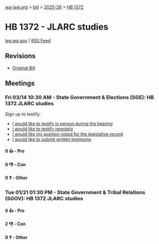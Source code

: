 [wa-law.org](/) > [bill](/bill/) > [2025-26](/bill/2025-26/) > [HB 1372](/bill/2025-26/hb/1372/)

# HB 1372 - JLARC studies
[leg.wa.gov](https://app.leg.wa.gov/billsummary?BillNumber=1372&Year=2025&Initiative=false) | [RSS Feed](./rss.xml)

## Revisions
* [Original Bill](1/)

## Meetings
### Fri 03/14 10:30 AM - State Government & Elections (SGE): HB 1372 JLARC studies
Sign up to testify:
* [I would like to testify in person during the hearing](https://app.leg.wa.gov/csi/Testifier/Add?chamber=House&mId=32995&aId=165387&caId=26329&tId=1)
* [I would like to testify remotely](https://app.leg.wa.gov/csi/Testifier/Add?chamber=House&mId=32995&aId=165387&caId=26329&tId=2)
* [I would like my position noted for the legislative record](https://app.leg.wa.gov/csi/Testifier/Add?chamber=House&mId=32995&aId=165387&caId=26329&tId=3)
* [I would like to submit written testimony](https://app.leg.wa.gov/csi/Testifier/Add?chamber=House&mId=32995&aId=165387&caId=26329&tId=4)

#### 0 👍 - Pro

#### 0 👎 - Con

#### 0 ❓ - Other

### Tue 01/21 01:30 PM - State Government & Tribal Relations (SGOV): HB 1372 JLARC studies
#### 0 👍 - Pro

#### 2 👎 - Con

#### 0 ❓ - Other

